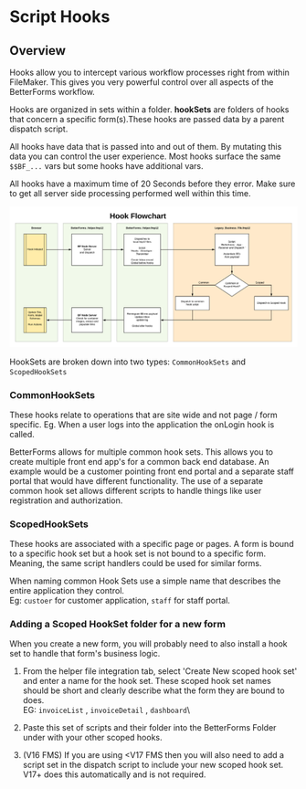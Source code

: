 # Script Hooks

## Overview

Hooks allow you to intercept various workflow processes right from within FileMaker. This gives you very powerful control over all aspects of the BetterForms workflow.

Hooks are organized in sets within a folder. **hookSets** are folders of hooks that concern a specific form(s).These hooks are passed data by a parent dispatch script.

All hooks have data that is passed into and out of them. By mutating this data you can control the user experience. Most hooks surface the same `$$BF_...` vars but some hooks have additional vars.

All hooks have a maximum time of 20 Seconds before they error. Make sure to get all server side processing performed well within this time.

![Script Hook life cycle](<../../.gitbook/assets/ProductionFlo System  (3).png>)

HookSets are broken down into two types: `CommonHookSets` and `ScopedHookSets`

### CommonHookSets

These hooks relate to operations that are site wide and not page / form specific. Eg. When a user logs into the application the onLogin hook is called.&#x20;

BetterForms allows for multiple common hook sets. This allows you to create multiple front end app's for a common back end database. An example would be a customer pointing front end portal and a separate staff portal that would have different functionality. The use of a separate common hook set allows different scripts to handle things like user registration and authorization.&#x20;

### ScopedHookSets

These hooks are associated with a specific page or pages. A form is bound to a specific hook set but a hook set is not bound to a specific form. Meaning, the same script handlers could be used for similar forms.

When naming common Hook Sets use a simple name that describes the entire application they control. \
Eg: `custoer` for customer application, `staff` for staff portal.

### Adding a Scoped HookSet folder for a new form

When you create a new form, you will probably need to also install a hook set to handle that form's business logic.

1. From the helper file integration tab, select 'Create New scoped hook set' and enter a name for the hook set. These scoped hook set names should be short and clearly describe what the form they are bound to does. \
   EG: `invoiceList` , `invoiceDetail`  , `dashboard`\

2. Paste this set of scripts and their folder into the BetterForms Folder under with your other scoped hooks.
3. (V16 FMS) If you are using \<V17 FMS then you will also need to add a script set in the dispatch script to include your new scoped hook set. V17+ does this automatically and is not required.

